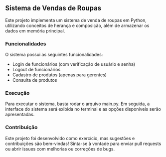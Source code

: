 ## Sistema de Vendas de Roupas
Este projeto implementa um sistema de venda de roupas em Python, utilizando conceitos de herança e composição, além de armazenar os dados em memória principal.

### Funcionalidades
O sistema possui as seguintes funcionalidades:

- Login de funcionários (com verificação de usuário e senha)
- Logout de funcionários
- Cadastro de produtos (apenas para gerentes)
- Consulta de produtos

### Execução
Para executar o sistema, basta rodar o arquivo main.py. Em seguida, a interface do sistema será exibida no terminal e as opções disponíveis serão apresentadas.

### Contribuição
Este projeto foi desenvolvido como exercício, mas sugestões e contribuições são bem-vindas! Sinta-se à vontade para enviar pull requests ou abrir issues com melhorias ou correções de bugs.

